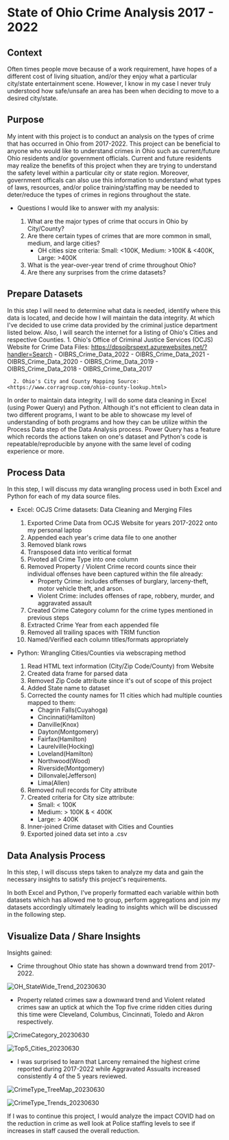 # State of Ohio Crime Analysis 2017 - 2022

## Context

Often times people move because of a work requirement, have hopes of a different cost of living situation, and/or they enjoy 
what a particular city/state entertainment scene. However, I know in my case I never truly understood 
how safe/unsafe an area has been when deciding to move to a desired city/state.

## Purpose

My intent with this project is to conduct an analysis on the types of crime that has occurred in Ohio from 2017-2022. This project can 
be beneficial to anyone who would like to understand crimes in Ohio such as current/future Ohio residents and/or government officials. Current and future residents may realize the benefits of this project when they are trying to understand the safety level within a particular city or state region. Moreover, government officals can also use this information to understand what types of laws, resources, and/or police training/staffing may be needed to deter/reduce the types of crimes in regions throughout the state.

  - Questions I would like to answer with my analysis:

      1. What are the major types of crime that occurs in Ohio by City/County?
      2. Are there certain types of crimes that are more common in small, medium, and large cities?
           - OH cities size criteria: Small: <100K, Medium: >100K & <400K, Large: >400K
      4. What is the year-over-year trend of crime throughout Ohio?
      5. Are there any surprises from the crime datasets?

## Prepare Datasets

In this step I will need to determine what data is needed, identify where this data is located, and decide how I will maintain the data integrity. At which I've decided to use crime data provided by the criminal justice department listed below. Also, I will search the internet for a listing of Ohio's Cities and respective Counties.
      1.  Ohio's Office of Criminal Justice Services (OCJS) Website for Crime Data Files: <https://dpsoibrspext.azurewebsites.net/?handler=Search>
          - OIBRS_Crime_Data_2022
          - OIBRS_Crime_Data_2021
          - OIBRS_Crime_Data_2020
          - OIBRS_Crime_Data_2019
          - OIBRS_Crime_Data_2018
          - OIBRS_Crime_Data_2017
          
      2. Ohio's City and County Mapping Source: <https://www.corragroup.com/ohio-county-lookup.html>
   
In order to maintain data integrity, I will do some data cleaning in Excel (using Power Query) and Python. Although it's not efficient to clean data in two different programs, I want to be able to showcase my level of understanding of both programs and how they can be utilize within the Process Data step of the Data Analysis process. Power Query has a feature which records the actions taken on one's dataset and Python's code is repeatable/reproducible by anyone with the same level of coding experience or more.

## Process Data

In this step, I will discuss my data wrangling process used in both Excel and Python for each of my data source files.

- Excel: OCJS Crime datasets: Data Cleaning and Merging Files
 
     1.  Exported Crime Data from OCJS Website for years 2017-2022 onto my personal laptop
     2.  Appended each year's crime data file to one another
     3.  Removed blank rows
     4.  Transposed data into veritical format
     5.  Pivoted all Crime Type into one column
     6.  Removed Property / Violent Crime record counts since their individual offenses have been captured within the file already:
          - Property Crime: includes offenses of burglary, larceny-theft, motor vehicle theft, and arson.
          - Violent Crime: includes offenses of rape, robbery, murder, and aggravated assault
     7.  Created Crime Category column for the crime types mentioned in previous steps
     8.  Extracted Crime Year from each appended file
     9.  Removed all trailing spaces with TRIM function
     10. Named/Verified each column titles/formats appropriately

- Python: Wrangling Cities/Counties via webscraping method

     1.  Read HTML text information (City/Zip Code/County) from Website
     2.  Created data frame for parsed data
     3.  Removed Zip Code attribute since it's out of scope of this project
     4.  Added State name to dataset
     5.  Corrected the county names for 11 cities which had multiple counties mapped to them:
          - Chagrin Falls(Cuyahoga)
          - Cincinnati(Hamilton)
          - Danville(Knox)
          - Dayton(Montgomery)
          - Fairfax(Hamilton)
          - Laurelville(Hocking)
          - Loveland(Hamilton)
          - Northwood(Wood)
          - Riverside(Montgomery)
          - Dillonvale(Jefferson)
          - Lima(Allen)
     7.  Removed null records for City attribute
     8.  Created criteria for City size attribute:
          - Small: < 100K
          - Medium: > 100K & < 400K
          - Large: > 400K
     9.  Inner-joined Crime dataset with Cities and Counties
     10. Exported joined data set into a .csv

## Data Analysis Process

In this step, I will discuss steps taken to analyze my data and gain the necessary insights to satisfy this project's requirements.

In both Excel and Python, I've properly formatted each variable within both datasets which has allowed me to group, perform aggregations and join my datasets accordingly ultimately leading to insights which will be discussed in the following step.

## Visualize Data / Share Insights

Insights gained:

- Crime throughout Ohio state has shown a downward trend from 2017-2022.

![OH_StateWide_Trend_20230630](https://github.com/smcasillas1/Capstone/assets/124643458/494ef731-204f-4bbf-bc0d-025e73ae7cb7)


- Property related crimes saw a downward trend and Violent related crimes saw an uptick at which the Top five crime ridden cities during this time were Cleveland, Columbus, Cincinnati, Toledo and Akron respectively.

![CrimeCategory_20230630](https://github.com/smcasillas1/Capstone/assets/124643458/c89a08fc-29a1-4ce8-9537-51df16634178)


![Top5_Cities_20230630](https://github.com/smcasillas1/Capstone/assets/124643458/86cef325-53f6-4dbd-bea3-b2c8822efa9c)


- I was surprised to learn that Larceny remained the highest crime reported during 2017-2022 while Aggravated Assualts increased consistently 4 of the 5 years reviewed.

![CrimeType_TreeMap_20230630](https://github.com/smcasillas1/Capstone/assets/124643458/b14182e7-48b8-49fc-b3f1-cd885bbd6230)


![CrimeType_Trends_20230630](https://github.com/smcasillas1/Capstone/assets/124643458/03693a4f-ac3b-40f8-848b-2d34585ebbce)

If I was to continue this project, I would analyze the impact COVID had on the reduction in crime as well look at Police staffing levels to see if increases in staff caused the overall reduction.



